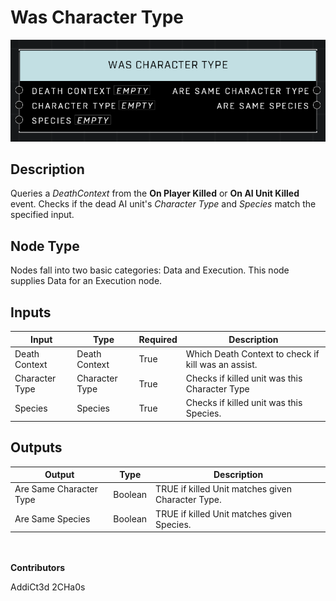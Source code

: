 # Was Character Type
![alt text](../../../.gitbook/assets/was-character-type.png)
## Description
Queries a *DeathContext* from the **On Player Killed** or **On AI Unit Killed** event. Checks if the dead AI unit's *Character Type* and *Species* match the specified input.

## Node Type
Nodes fall into two basic categories: Data and Execution. This node supplies Data for an Execution node.

## Inputs
| Input            | Type             | Required | Description												    |
|------------------|------------------|----------|--------------------------------------------------------------|
| Death Context | Death Context | True | Which Death Context to check if kill was an assist. |
| Character Type | Character Type | True | Checks if killed unit was this Character Type |
| Species | Species | True | Checks if killed unit was this Species. |

## Outputs
| Output           | Type             | Description												     |
|------------------|------------------|--------------------------------------------------------------|
| Are Same Character Type | Boolean | TRUE if killed Unit matches given Character Type. |
| Are Same Species | Boolean | TRUE if killed Unit matches given Species. |

\
\
**Contributors**

AddiCt3d 2CHa0s

